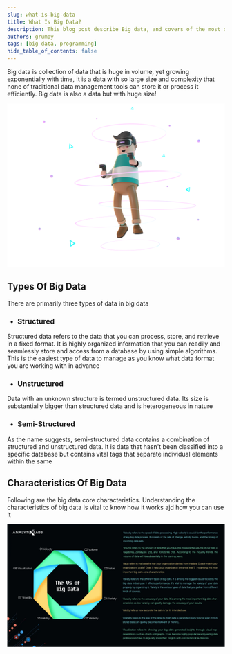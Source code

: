 ```yaml
---
slug: what-is-big-data
title: What Is Big Data?
description: This blog post describe Big data, and covers of the most details Big data
authors: grumpy
tags: [big data, programming]
hide_table_of_contents: false
---
```


<!-- ## Big Data -->

Big data is collection of data that is huge in volume, yet growing exponentially with time, It is a data with so large size and complexity that none of traditional data management tools can store it or process it efficiently. Big data is also a data but with huge size!

<!-- truncate -->

![What Is Big Data?](../static/img/blog/cute-boy-enjoy-play-virtual-game.png)

## Types Of Big Data

There are primarily three types of data in big data

-   ### Structured

Structured data refers to the data that you can process, store, and retrieve in a fixed format. It is highly organized information that you can readily and seamlessly store and access from a database by using simple algorithms. This is the easiest type of data to manage as you know what data format you are working with in advance

-   ### Unstructured

Data with an unknown structure is termed unstructured data. Its size is substantially bigger than structured data and is heterogeneous in nature

-   ### Semi-Structured

As the name suggests, semi-structured data contains a combination of structured and unstructured data. It is data that hasn't been classified into a specific database but contains vital tags that separate individual elements within the same

## Characteristics Of Big Data

Following are the big data core characteristics. Understanding the characteristics of big data is vital to know how it works ajd how you can use it

![Characteristics](../static/img/blog/characteristics.jpg)

